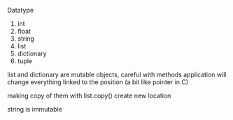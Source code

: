 Datatype

1. int
2. float
3. string
4. list 
5. dictionary
6. tuple



list and dictionary are mutable objects, careful with methods application will change everything linked to the position (a bit like pointer in C)

making copy of them with list.copy() create new location



string is immutable